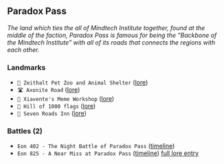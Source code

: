## Paradox Pass

*The land which ties the all of Mindtech Institute together, found at the middle of the faction, Paradox Pass is famous for being the "Backbone of the Mindtech Institute" with all of its roads that connects the regions with each other.*
### Landmarks
- `🦁 Zeithalt Pet Zoo and Animal Shelter` ([lore](<https://zeithalt.github.io//r/animal_shelter.html>))
- `🛣️ Axonite Road` ([lore](<https://zeithalt.github.io//r/axonite_road.html>))
- `🎨️ Xiavente's Meme Workshop` ([lore](<https://zeithalt.github.io//r/meme_workshop.html>))
- `🎌️ Hill of 1000 flags` ([lore](<https://zeithalt.github.io//r/hill_of_flags.html>))
- `🍺️ Seven Roads Inn` ([lore](<https://zeithalt.github.io//r/seven_roads_inn.html>))
### Battles (2)
- `Eon 402 - The Night Battle of Paradox Pass` ([timeline](<https://zeithalt.github.io//t/#eon0402>))
- `Eon 825 - A Near Miss at Paradox Pass` ([timeline](<https://zeithalt.github.io//t/#eon0825>))
[full lore entry](<https://zeithalt.github.io//r/paradox_pass.html>)
